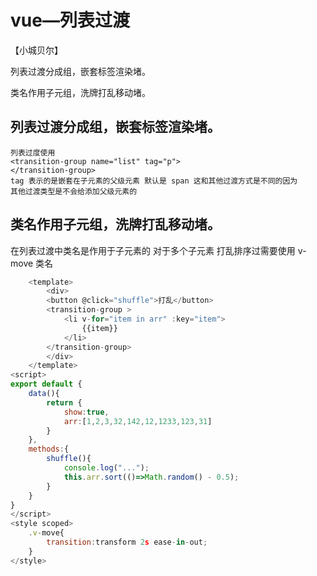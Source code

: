 # vue—列表过渡
【小城贝尔】

列表过渡分成组，嵌套标签渲染堵。

类名作用子元组，洗牌打乱移动堵。

## 列表过渡分成组，嵌套标签渲染堵。
    列表过度使用
    <transition-group name="list" tag="p">
    </transition-group>
    tag 表示的是嵌套在子元素的父级元素 默认是 span 这和其他过渡方式是不同的因为
    其他过渡类型是不会给添加父级元素的
## 类名作用子元组，洗牌打乱移动堵。
   在列表过渡中类名是作用于子元素的 对于多个子元素
   打乱排序过需要使用
   v-move 类名
```js
    <template>
        <div>
        <button @click="shuffle">打乱</button>
        <transition-group >
            <li v-for="item in arr" :key="item">
                {{item}}
            </li>
        </transition-group>
        </div>
    </template>
<script>
export default {
    data(){
        return {
            show:true,
            arr:[1,2,3,32,142,12,1233,123,31]
        }
    },
    methods:{
        shuffle(){
            console.log("...");
            this.arr.sort(()=>Math.random() - 0.5);
        }
    }
}
</script>
<style scoped>
    .v-move{
        transition:transform 2s ease-in-out;
    }
</style>

```
